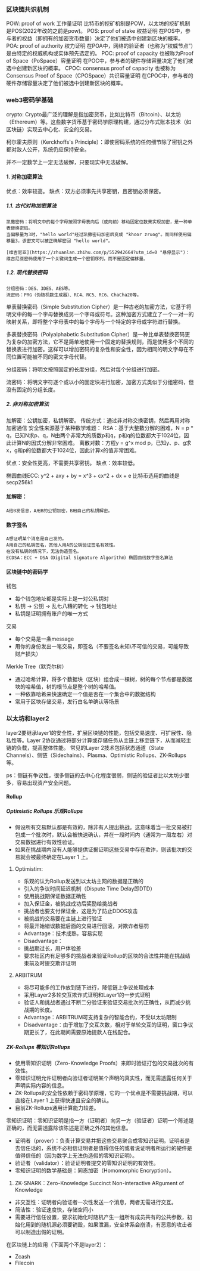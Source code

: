 ### 区块链共识机制

POW: proof of work 工作量证明 比特币的挖矿机制是POW，以太坊的挖矿机制是POS(2022年改的之前是pow)。
POS: proof of stake 权益证明 在POS中，参与者的权益（即拥有的加密货币数量）决定了他们被选中创建新区块的概率。
POA: proof of authority 权力证明 在POA中，网络的验证者（也称为“权威节点”）是由特定的权威机构或实体预先选定的。
POC: proof of capacity 也被称为Proof of Space（PoSpace）容量证明 在POC中，参与者的硬件存储容量决定了他们被选中创建新区块的概率。
CPOC: consensus proof of capacity 也被称为Consensus Proof of Space（CPOSpace）共识容量证明 在CPOC中，参与者的硬件存储容量决定了他们被选中创建新区块的概率。



### web3密码学基础

crypto: Crypto最广泛的理解是指加密货币，比如比特币（Bitcoin）、以太坊（Ethereum）等。这些数字货币基于密码学原理构建，通过分布式账本技术（如区块链）实现去中心化、安全的交易。

柯尔霍夫原则（Kerckhoffs's Principle）：即使密码系统的任何细节除了密钥之外都对敌人公开，系统仍应保持安全。

并不一定数学上一定无法破解，只要现实中无法破解。

#### 1. 对称加密算法

优点：效率较高。
缺点：双方必须事先共享密钥，且密钥必须保密。

##### 1.1. 古代对称加密算法

```
凯撒密码：将明文中的每个字母按照字母表向后（或向前）移动固定位数来实现加密，是一种单表替换密码。
当偏移量为3时，"hello world"经过凯撒密码加密后变成 "khoor zruog"。而同样使用偏移量3，该密文可以被正确解密回 "hello world"。

[维吉尼亚](https://zhuanlan.zhihu.com/p/552942664?utm_id=0 "悬停显示")：维吉尼亚密码使用了一个关键词生成一个密钥序列，而不是固定偏移量。
```

##### 1.2. 现代替换密码

```
分组密码：DES、3DES、AES等。
流密码：PRG（伪随机数生成器）、RC4、RC5、RC6、ChaCha20等。
```

单表替换密码（Simple Substitution Cipher）是一种古老的加密方法，它基于将明文中的每一个字母替换成另一个字母或符号。这种加密方式建立了一个一对一的映射关系，即将整个字母表中的每个字母与一个特定的字母或字符进行替换。

多表替换密码（Polyalphabetic Substitution Cipher）是一种比单表替换密码更为复杂的加密方法，它不是简单地使用一个固定的替换规则，而是使用多个不同的替换表进行加密。这样可以增加密码的复杂性和安全性，因为相同的明文字母在不同位置可能被不同的密文字母代替。

分组密码：将明文按照固定的长度分组，然后对每个分组进行加密。

流密码：将明文字符逐个或以小的固定块进行加密，加密方式类似于分组密码，但没有固定的分组长度。

##### 2. 非对称加密算法

加解密：公钥加密，私钥解密。
传统方式：通过非对称交换密钥，然后再用对称加密通信
安全性来源基于某种数学难题：
    RSA：基于大整数分解的困难，N = p * q，已知N求p、q，N由两个非常大的质数p和q，p和q的位数都大于1024位，因此计算N的因式分解非常困难。
    离散对数：方程y = g^x mod p，已知y、p、g求x，g和p的位数都大于1024位，因此计算x的值非常困难。

优点：安全性更高，不需要共享密钥。
缺点：效率较低。

椭圆曲线ECC:
    y^2 + axy + by = x^3 + cx^2 + dx + e
    比特币选用的曲线是secp256k1

#### 加解密：
    A给B发信息，A用B的公钥加密，B用自己的私钥解密。

#### 数字签名
    A想证明某个消息是自己发的。
    A用自己的私钥签名，其他人用A的公钥验证签名有效性。
    在没有私钥的情况下，无法伪造签名。
    ECDSA：ECC + DSA（Digital Signature Algorithm）椭圆曲线数字签名算法

#### 区块链中的密码学

钱包
- 每个钱包地址都是实际上是一对公私钥对
- 私钥 -> 公钥 -> 乱七八糟的转化 -> 钱包地址
- 私钥是证明拥有账户的唯一方式

交易
- 每个交易是一条message
- 用你的身份发出一笔交易，即签名（不要签名未知\不可信的交易，可能导致财产损失）

Merkle Tree（默克尔树）
- 通过哈希计算，将多个数据块（区块）组合成一棵树，树的每个节点都是数据块的哈希值，树的根节点是整个树的哈希值。
- 一种依靠哈希来快速确定一个值是否在一个集合中的数据结构
- 常用于区块存储交易，发行白名单确认等场景

### 以太坊和layer2

layer2要继承layer1的安全性，扩展区块链的性能，包括交易速度、可扩展性、隐私性等。Layer 2协议通过将部分计算或存储任务从主链上移至链下，从而减轻主链的负载，提高整体性能。
常见的Layer 2技术包括状态通道（State Channels）、侧链（Sidechains）、Plasma、Optimistic Rollups、ZK-Rollups等。

ps：侧链有争议性，很多侧链的去中心化程度很弱，侧链的验证者比以太坊少很多，容易出现资产安全问题。

#### Rollup

##### Optimistic Rollups 乐观Rollups

- 假设所有交易默认都是有效的，除非有人提出挑战。这意味着当一批交易被打包成一个批次时，默认会被快速确认，并在一段时间内（通常为一周左右）对交易数据进行有效性验证。
- 如果在挑战期内没有人能够提供证据证明这些交易中存在欺诈，则该批次的交易就会被最终确定在Layer 1 上。

1. Optimistim:
   - 乐观的认为Rollup发送到以太坊主网的数据是正确的
   - 引入的争议时间延迟机制（Dispute Time Delay即DTD）
   - 使用挑战期保证数据正确性
   - 加入保证金，被挑战成功后奖励给挑战者
   - 挑战者也要支付保证金，这是为了防止DDOS攻击
   - 被挑战的交易要在主链上进行验证
   - 将最开始错误数据后面的交易进行回滚，对欺诈者惩罚
   - Advantage：技术成熟，容易实现
   - Disadvantage：
    - 挑战期过长，用户体验差
    - 要求社区内有足够多的挑战者来验证Rollup的区块的合法性并能在挑战结束前及时提交欺诈证明

2. ARBITRUM
   - 将尽可能多的工作放到链下进行，降低链上争议处理成本
   - 采用Layer2多轮交互欺诈式证明和Layer1的一步式证明
   - 验证人和挑战者通过不断二分验证来验证交易批次的正确性，从而减少挑战期的长度。
   - Advantage：ARBITRUM可支持复杂的智能合约，不受以太坊限制
   - Disadvantage：由于增加了交互次数，相对于单轮交互的证明，窗口争议期更长了，在此期间需要原始提款人在线配合。


##### ZK-Rollups 零知识Rollups

- 使用零知识证明（Zero-Knowledge Proofs）来即时验证打包的交易批次的有效性。
- 零知识证明允许证明者向验证者证明某个声明的真实性，而无需透露任何关于声明实际内容的信息。
- ZK-Rollups的安全性依赖于密码学原理，它的一个优点是不需要挑战期，可以直接在Layer 1 上获得快速且安全的确认。
- 目前ZK-Rollups通用计算能力较差。

零知识证明：零知识证明是指一方（证明者）向另一方（验证者）证明一个陈述是正确的，而无需透露除该陈述是正确之外的其他信息。
- 证明者（prover）：负责计算交易并把这些交易聚合成零知识证明。证明者是去信任话的，系统不必相信证明者是值得信任的或者说证明者所运行的硬件是值得信任的（因为数学上无法伪造假的零知识证明）。
- 验证者（validator）：验证证明者提交的零知识证明的有效性。
- 零知识证明的数学基础是：同态加密（Homomorphic Encryption）。

1. ZK-SNARK：Zero-Knowledge Succinct Non-interactive ARgument of Knowledge
- 非交互性：证明者向验证者一次性发送一个消息，两者无需进行交互。
- 简洁性：验证速度快，存储空间小
- 需要进行信任设置，要求初始化时随机产生一组所有成员共有的公共参数，初始化用到的随机源必须要销毁，如果泄漏，安全体系会崩溃，有恶意的攻击者可以制造出假的证明。
  
在区块链上的应用（下面两个不是layer2）：
- Zcash
- Filecoin